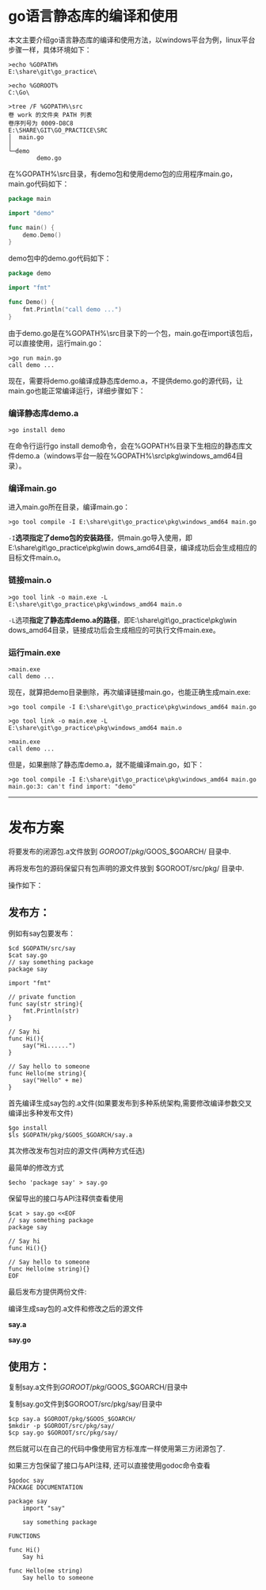 # go语言静态库的编译和使用

本文主要介绍go语言静态库的编译和使用方法，以windows平台为例，linux平台步骤一样，具体环境如下：

```shell
>echo %GOPATH%
E:\share\git\go_practice\

>echo %GOROOT%
C:\Go\

>tree /F %GOPATH%\src
卷 work 的文件夹 PATH 列表
卷序列号为 0009-D8C8
E:\SHARE\GIT\GO_PRACTICE\SRC
│  main.go
│
└─demo
        demo.go
```

在%GOPATH%\src目录，有demo包和使用demo包的应用程序main.go，main.go代码如下：

```go
package main

import "demo"

func main() {
    demo.Demo()
}
```

demo包中的demo.go代码如下：

```go
package demo

import "fmt"

func Demo() {
    fmt.Println("call demo ...")
}
```

由于demo.go是在%GOPATH%\src目录下的一个包，main.go在import该包后，可以直接使用，运行main.go：

```shell
>go run main.go
call demo ...
```



现在，需要将demo.go编译成静态库demo.a，不提供demo.go的源代码，让main.go也能正常编译运行，详细步骤如下：

### 编译静态库demo.a

```shell
>go install demo
```

在命令行运行go install demo命令，会在%GOPATH%目录下生相应的静态库文件demo.a（windows平台一般在%GOPATH%\src\pkg\windows_amd64目录）。

### 编译main.go

进入main.go所在目录，编译main.go：

```shell
>go tool compile -I E:\share\git\go_practice\pkg\windows_amd64 main.go
```

`-I`**选项指定了demo包的安装路径**，供main.go导入使用，即E:\share\git\go_practice\pkg\win
dows_amd64目录，编译成功后会生成相应的目标文件main.o。



### 链接main.o

```shell
>go tool link -o main.exe -L E:\share\git\go_practice\pkg\windows_amd64 main.o
```

`-L`选项**指定了静态库demo.a的路径**，即E:\share\git\go_practice\pkg\win
dows_amd64目录，链接成功后会生成相应的可执行文件main.exe。



### 运行main.exe

```shell
>main.exe
call demo ...
```



现在，就算把demo目录删除，再次编译链接main.go，也能正确生成main.exe:

```shell
>go tool compile -I E:\share\git\go_practice\pkg\windows_amd64 main.go

>go tool link -o main.exe -L E:\share\git\go_practice\pkg\windows_amd64 main.o

>main.exe
call demo ...
```

但是，如果删除了静态库demo.a，就不能编译main.go，如下：

```shell
>go tool compile -I E:\share\git\go_practice\pkg\windows_amd64 main.go
main.go:3: can't find import: "demo"
```

------





# 发布方案

将要发布的闭源包.a文件放到 $GOROOT/pkg/$GOOS_$GOARCH/ 目录中.

再将发布包的源码保留只有包声明的源文件放到 $GOROOT/src/pkg/ 目录中.

操作如下：

## 发布方：

例如有say包要发布：

```
$cd $GOPATH/src/say
$cat say.go
// say something package
package say

import "fmt"

// private function
func say(str string){
    fmt.Println(str)
}

// Say hi
func Hi(){
    say("Hi......")
}

// Say hello to someone
func Hello(me string){
    say("Hello" + me)
}
```

首先编译生成say包的.a文件(如果要发布到多种系统架构,需要修改编译参数交叉编译出多种发布文件)

```
$go install
$ls $GOPATH/pkg/$GOOS_$GOARCH/say.a
```

其次修改发布包对应的源文件(两种方式任选)

最简单的修改方式

```
$echo 'package say' > say.go
```

保留导出的接口与API注释供查看使用

```
$cat > say.go <<EOF
// say something package
package say

// Say hi
func Hi(){}

// Say hello to someone
func Hello(me string){}
EOF
```

最后发布方提供两份文件:

编译生成say包的.a文件和修改之后的源文件

**say.a**

**say.go**



## 使用方：

复制say.a文件到$GOROOT/pkg/$GOOS_$GOARCH/目录中

复制say.go文件到$GOROOT/src/pkg/say/目录中

```
$cp say.a $GOROOT/pkg/$GOOS_$GOARCH/
$mkdir -p $GOROOT/src/pkg/say/
$cp say.go $GOROOT/src/pkg/say/
```

然后就可以在自己的代码中像使用官方标准库一样使用第三方闭源包了.

如果三方包保留了接口与API注释, 还可以直接使用godoc命令查看

```
$godoc say
PACKAGE DOCUMENTATION

package say
    import "say"

    say something package

FUNCTIONS

func Hi()
    Say hi

func Hello(me string)
    Say hello to someone
```


